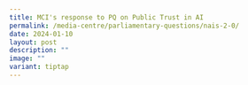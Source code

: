 ```yaml
---
title: MCI's response to PQ on Public Trust in AI
permalink: /media-centre/parliamentary-questions/nais-2-0/
date: 2024-01-10
layout: post
description: ""
image: ""
variant: tiptap
---
```

